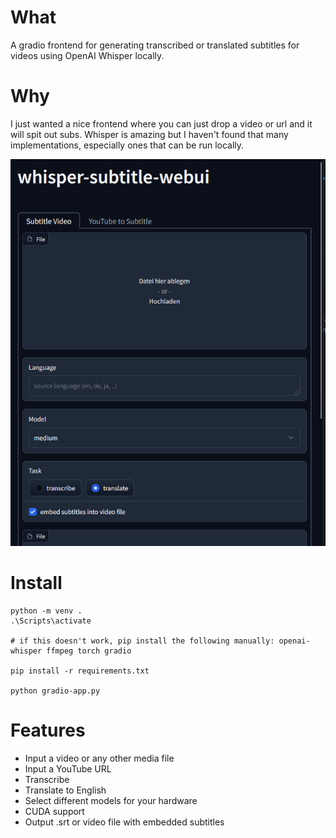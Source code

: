 # What

A gradio frontend for generating transcribed or translated subtitles for videos using OpenAI Whisper locally.

# Why

I just wanted a nice frontend where you can just drop a video or url and it will spit out subs. Whisper is amazing but I haven't found that many implementations, especially ones that can be run locally.

![](img/1.png)

# Install

```
python -m venv .
.\Scripts\activate

# if this doesn't work, pip install the following manually: openai-whisper ffmpeg torch gradio

pip install -r requirements.txt

python gradio-app.py
```

# Features

- Input a video or any other media file
- Input a YouTube URL
- Transcribe
- Translate to English
- Select different models for your hardware
- CUDA support
- Output .srt or video file with embedded subtitles
